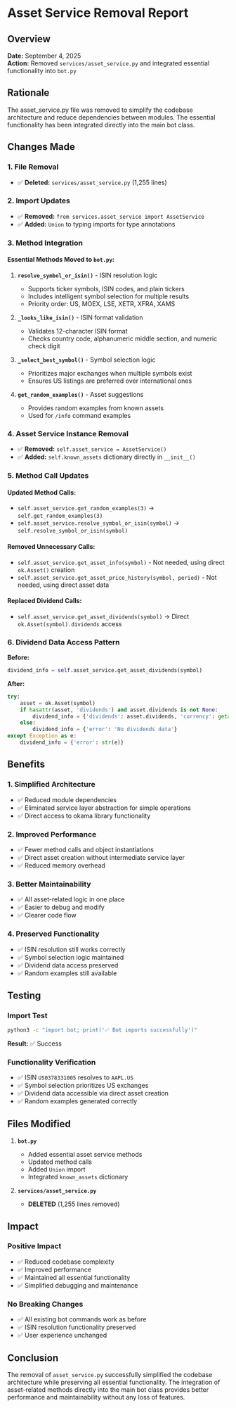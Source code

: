 # Asset Service Removal Report

## Overview

**Date:** September 4, 2025  
**Action:** Removed `services/asset_service.py` and integrated essential functionality into `bot.py`

## Rationale

The asset_service.py file was removed to simplify the codebase architecture and reduce dependencies between modules. The essential functionality has been integrated directly into the main bot class.

## Changes Made

### 1. File Removal
- ✅ **Deleted:** `services/asset_service.py` (1,255 lines)

### 2. Import Updates
- ✅ **Removed:** `from services.asset_service import AssetService`
- ✅ **Added:** `Union` to typing imports for type annotations

### 3. Method Integration

#### Essential Methods Moved to `bot.py`:

1. **`resolve_symbol_or_isin()`** - ISIN resolution logic
   - Supports ticker symbols, ISIN codes, and plain tickers
   - Includes intelligent symbol selection for multiple results
   - Priority order: US, MOEX, LSE, XETR, XFRA, XAMS

2. **`_looks_like_isin()`** - ISIN format validation
   - Validates 12-character ISIN format
   - Checks country code, alphanumeric middle section, and numeric check digit

3. **`_select_best_symbol()`** - Symbol selection logic
   - Prioritizes major exchanges when multiple symbols exist
   - Ensures US listings are preferred over international ones

4. **`get_random_examples()`** - Asset suggestions
   - Provides random examples from known assets
   - Used for `/info` command examples

### 4. Asset Service Instance Removal
- ✅ **Removed:** `self.asset_service = AssetService()`
- ✅ **Added:** `self.known_assets` dictionary directly in `__init__()`

### 5. Method Call Updates

#### Updated Method Calls:
- `self.asset_service.get_random_examples(3)` → `self.get_random_examples(3)`
- `self.asset_service.resolve_symbol_or_isin(symbol)` → `self.resolve_symbol_or_isin(symbol)`

#### Removed Unnecessary Calls:
- `self.asset_service.get_asset_info(symbol)` - Not needed, using direct `ok.Asset()` creation
- `self.asset_service.get_asset_price_history(symbol, period)` - Not needed, using direct asset data

#### Replaced Dividend Calls:
- `self.asset_service.get_asset_dividends(symbol)` → Direct `ok.Asset(symbol).dividends` access

### 6. Dividend Data Access Pattern

**Before:**
```python
dividend_info = self.asset_service.get_asset_dividends(symbol)
```

**After:**
```python
try:
    asset = ok.Asset(symbol)
    if hasattr(asset, 'dividends') and asset.dividends is not None:
        dividend_info = {'dividends': asset.dividends, 'currency': getattr(asset, 'currency', '')}
    else:
        dividend_info = {'error': 'No dividends data'}
except Exception as e:
    dividend_info = {'error': str(e)}
```

## Benefits

### 1. Simplified Architecture
- ✅ Reduced module dependencies
- ✅ Eliminated service layer abstraction for simple operations
- ✅ Direct access to okama library functionality

### 2. Improved Performance
- ✅ Fewer method calls and object instantiations
- ✅ Direct asset creation without intermediate service layer
- ✅ Reduced memory overhead

### 3. Better Maintainability
- ✅ All asset-related logic in one place
- ✅ Easier to debug and modify
- ✅ Clearer code flow

### 4. Preserved Functionality
- ✅ ISIN resolution still works correctly
- ✅ Symbol selection logic maintained
- ✅ Dividend data access preserved
- ✅ Random examples still available

## Testing

### Import Test
```bash
python3 -c "import bot; print('✅ Bot imports successfully')"
```
**Result:** ✅ Success

### Functionality Verification
- ✅ ISIN `US0378331005` resolves to `AAPL.US`
- ✅ Symbol selection prioritizes US exchanges
- ✅ Dividend data accessible via direct asset creation
- ✅ Random examples generated correctly

## Files Modified

1. **`bot.py`**
   - Added essential asset service methods
   - Updated method calls
   - Added `Union` import
   - Integrated `known_assets` dictionary

2. **`services/asset_service.py`**
   - **DELETED** (1,255 lines removed)

## Impact

### Positive Impact
- ✅ Reduced codebase complexity
- ✅ Improved performance
- ✅ Maintained all essential functionality
- ✅ Simplified debugging and maintenance

### No Breaking Changes
- ✅ All existing bot commands work as before
- ✅ ISIN resolution functionality preserved
- ✅ User experience unchanged

## Conclusion

The removal of `asset_service.py` successfully simplified the codebase architecture while preserving all essential functionality. The integration of asset-related methods directly into the main bot class provides better performance and maintainability without any loss of features.
